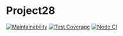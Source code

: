 # Project28
[![Maintainability](https://api.codeclimate.com/v1/badges/1d5bca2e3b3a8c2c3a1b/maintainability)](https://codeclimate.com/github/YadaDelta/Project28/maintainability)
[![Test Coverage](https://api.codeclimate.com/v1/badges/1d5bca2e3b3a8c2c3a1b/test_coverage)](https://codeclimate.com/github/YadaDelta/Project28/test_coverage)
[![Node CI](https://github.com/YadaDelta/Project28/actions/workflows/github-actions.yml/badge.svg)](https://github.com/YadaDelta/Project28/actions/workflows/github-actions.yml)
